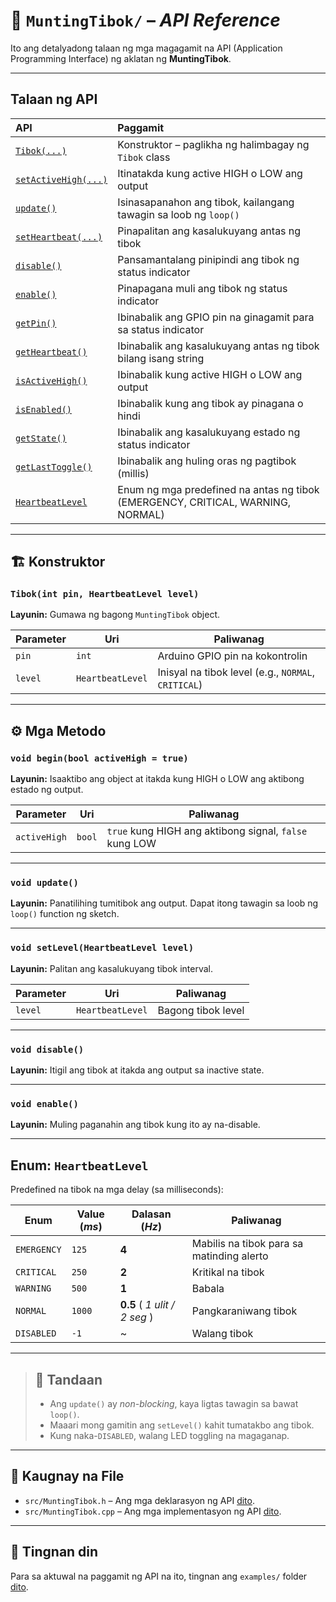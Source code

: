 # 📘 `MuntingTibok/` – *API Reference*

Ito ang detalyadong talaan ng mga magagamit na API (Application Programming Interface) ng aklatan ng **MuntingTibok**.

---

## Talaan ng API

<center>

| API                               | Paggamit                                                              |
| :--                               | :--                                                                   |
| [`Tibok(...)`](#tibokint-pin-heartbeatlevel-level) | Konstruktor – paglikha ng halimbagay ng `Tibok` class                    |
| [`setActiveHigh(...)`](#void-setactivehighbool-activehigh)    | Itinatakda kung active HIGH o LOW ang output                            |
| [`update()`](#void-update)         | Isinasapanahon ang tibok, kailangang tawagin sa loob ng `loop()`        |
| [`setHeartbeat(...)`](#void-setheartbeatheartbeatlevel-level) | Pinapalitan ang kasalukuyang antas ng tibok                            |
| [`disable()`](#void-disable)       | Pansamantalang pinipindi ang tibok ng status indicator                  |
| [`enable()`](#void-enable)         | Pinapagana muli ang tibok ng status indicator                          |
| [`getPin()`](#int-getpin-const)    | Ibinabalik ang GPIO pin na ginagamit para sa status indicator          |
| [`getHeartbeat()`](#string-getheartbeat-const) | Ibinabalik ang kasalukuyang antas ng tibok bilang isang string          |
| [`isActiveHigh()`](#bool-isactivehigh-const) | Ibinabalik kung active HIGH o LOW ang output                           |
| [`isEnabled()`](#bool-isenabled-const) | Ibinabalik kung ang tibok ay pinagana o hindi                          |
| [`getState()`](#bool-getstate-const) | Ibinabalik ang kasalukuyang estado ng status indicator                 |
| [`getLastToggle()`](#unsigned-long-getlasttoggle-const) | Ibinabalik ang huling oras ng pagtibok (millis)                         |
| [`HeartbeatLevel`](#enum-heartbeatlevel) | Enum ng mga predefined na antas ng tibok (EMERGENCY, CRITICAL, WARNING, NORMAL) |

</center>

---

## 🏗️ Konstruktor

### `Tibok(int pin, HeartbeatLevel level)`

**Layunin:** Gumawa ng bagong `MuntingTibok` object.

<center>

| Parameter | Uri | Paliwanag |
|----------|-----|-----------|
| `pin` | `int` | Arduino GPIO pin na kokontrolin |
| `level` | `HeartbeatLevel` | Inisyal na tibok level (e.g., `NORMAL`, `CRITICAL`) |

</center>

---

## ⚙️ Mga Metodo

### `void begin(bool activeHigh = true)`

**Layunin:** Isaaktibo ang object at itakda kung HIGH o LOW ang aktibong estado ng output.

<center>

| Parameter | Uri | Paliwanag |
|----------|-----|-----------|
| `activeHigh` | `bool` | `true` kung HIGH ang aktibong signal, `false` kung LOW |

</center>

---

### `void update()`

**Layunin:** Panatilihing tumitibok ang output. Dapat itong tawagin sa loob ng `loop()` function ng sketch.

---

### `void setLevel(HeartbeatLevel level)`

**Layunin:** Palitan ang kasalukuyang tibok interval.

<center>

| Parameter | Uri | Paliwanag |
|----------|-----|-----------|
| `level` | `HeartbeatLevel` | Bagong tibok level |

</center>

---

### `void disable()`

**Layunin:** Itigil ang tibok at itakda ang output sa inactive state.

---

### `void enable()`

**Layunin:** Muling paganahin ang tibok kung ito ay na-disable.

---

## Enum: `HeartbeatLevel`

Predefined na tibok na mga delay (sa milliseconds):

<center>

| Enum | Value (*ms*) | Dalasan (*Hz*) | Paliwanag |
|------|-------|---------|-----------|
| `EMERGENCY` | `125` | **4** | Mabilis na tibok para sa matinding alerto |
| `CRITICAL` | `250` | **2** | Kritikal na tibok |
| `WARNING` | `500` | **1** | Babala |
| `NORMAL` | `1000` | **0.5** ( *1 ulit / 2 seg* ) | Pangkaraniwang tibok |
| `DISABLED` | `-1` | ~ | Walang tibok |

</center>

---

> ## 📝 Tandaan
>
> - Ang `update()` ay *non-blocking*, kaya ligtas tawagin sa bawat `loop()`.
> - Maaari mong gamitin ang `setLevel()` kahit tumatakbo ang tibok.
> - Kung naka-`DISABLED`, walang LED toggling na magaganap.

---

## 📂 Kaugnay na File

- `src/MuntingTibok.h` – Ang mga deklarasyon ng API [dito](../src/MuntingTibok.h).
- `src/MuntingTibok.cpp` – Ang mga implementasyon ng API [dito](../src/MuntingTibok.cpp).

---

## 🧪 Tingnan din

Para sa aktuwal na paggamit ng API na ito, tingnan ang `examples/` folder [dito](../examples/).

